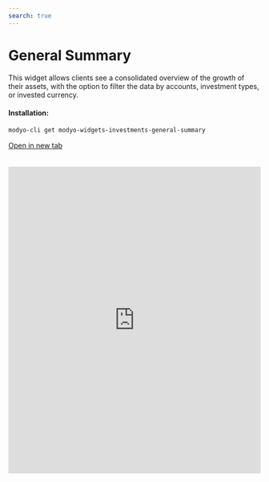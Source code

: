 ```yaml
---
search: true
---
```


# General Summary

This widget allows clients see a consolidated overview of the growth of their assets, with the option to filter the data by accounts, investment types, or invested currency.

#### Installation:

```bash
modyo-cli get modyo-widgets-investments-general-summary
```

[Open in new tab](https://widgets.modyo.com/investments/general-summary)

<iframe id="widgetFrame" src="https://widgets.modyo.com/investments/general-summary" width="100%" frameBorder="0" style="min-height:612px;overflow:auto;margin-top:20px;"/>

| Feature          | Description                                                                                                                                                                                                                               |
|------------------------|-------------------------------------------------------------------------------------------------------------------------------------------------------------------------------------------------------------------------------------------|
| Consolidated Assets | Shows a consolidated view of the client's total assets at the end of the previous day. Provides a summary of the client's invested assets displayed by accounts, products and the currency in which the transaction was made. |
| Monthly Growth      | Displays the initial and final balance of the selected month, together with the transactions of the month (contributions, returns and gain/loss).                                                                                                  |
| Annual Evolution        | It shows a comparison between the evolution of equity in the current year to date (YTD) and the evolution of investment during the previous year (from the beginning to end of the year).                                                     |
